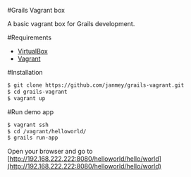 #Grails Vagrant box

A basic vagrant box for Grails development.

#Requirements

* [VirtualBox](https://www.virtualbox.org)
* [Vagrant](http://vagrantup.com)

#Installation

```bash
$ git clone https://github.com/janmey/grails-vagrant.git
$ cd grails-vagrant
$ vagrant up
```

#Run demo app

```bash
$ vagrant ssh
$ cd /vagrant/helloworld/
$ grails run-app
```

Open your browser and go to [http://192.168.222.222:8080/helloworld/hello/world](http://192.168.222.222:8080/helloworld/hello/world)